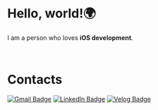 # Hello, world!🌍

I am a person who loves **iOS development**.

<br/>

# Contacts

[![Gmail Badge](https://img.shields.io/badge/Gmail-d14836?style=flat-square&logo=Gmail&logoColor=white&link=mailto:leeesangheee@gmail.com)](mailto:leeesangheee@gmail.com)
[![LinkedIn Badge](http://img.shields.io/badge/-LinkedIn-0072b1?style=flat&logo=linkedin&link=https://www.linkedin.com/in/sanghee-lee-52ba5a1a8)](https://www.linkedin.com/in/sanghee-lee-52ba5a1a8)
[![Velog Badge](http://img.shields.io/badge/-Velog-20c997?style=flat&link=https://velog.io/@leeesangheee)](https://velog.io/@leeesangheee)

